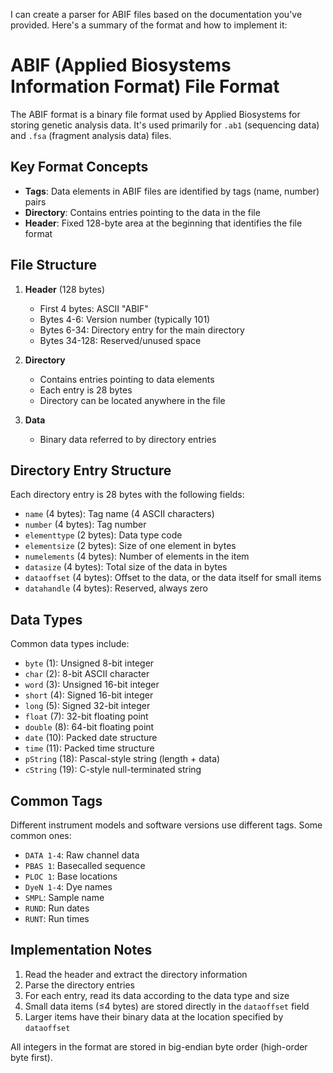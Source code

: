 I can create a parser for ABIF files based on the documentation you've provided. Here's a summary of the format and how to implement it:

# ABIF (Applied Biosystems Information Format) File Format

The ABIF format is a binary file format used by Applied Biosystems for storing genetic analysis data. It's used primarily for `.ab1` (sequencing data) and `.fsa` (fragment analysis data) files.

## Key Format Concepts

- **Tags**: Data elements in ABIF files are identified by tags (name, number) pairs
- **Directory**: Contains entries pointing to the data in the file
- **Header**: Fixed 128-byte area at the beginning that identifies the file format

## File Structure

1. **Header** (128 bytes)
   - First 4 bytes: ASCII "ABIF"
   - Bytes 4-6: Version number (typically 101)
   - Bytes 6-34: Directory entry for the main directory
   - Bytes 34-128: Reserved/unused space

2. **Directory**
   - Contains entries pointing to data elements
   - Each entry is 28 bytes
   - Directory can be located anywhere in the file

3. **Data**
   - Binary data referred to by directory entries

## Directory Entry Structure

Each directory entry is 28 bytes with the following fields:
- `name` (4 bytes): Tag name (4 ASCII characters)
- `number` (4 bytes): Tag number
- `elementtype` (2 bytes): Data type code
- `elementsize` (2 bytes): Size of one element in bytes
- `numelements` (4 bytes): Number of elements in the item
- `datasize` (4 bytes): Total size of the data in bytes
- `dataoffset` (4 bytes): Offset to the data, or the data itself for small items
- `datahandle` (4 bytes): Reserved, always zero

## Data Types

Common data types include:
- `byte` (1): Unsigned 8-bit integer
- `char` (2): 8-bit ASCII character
- `word` (3): Unsigned 16-bit integer
- `short` (4): Signed 16-bit integer
- `long` (5): Signed 32-bit integer
- `float` (7): 32-bit floating point
- `double` (8): 64-bit floating point
- `date` (10): Packed date structure
- `time` (11): Packed time structure
- `pString` (18): Pascal-style string (length + data)
- `cString` (19): C-style null-terminated string

## Common Tags

Different instrument models and software versions use different tags. Some common ones:

- `DATA 1-4`: Raw channel data
- `PBAS 1`: Basecalled sequence
- `PLOC 1`: Base locations
- `DyeN 1-4`: Dye names
- `SMPL`: Sample name
- `RUND`: Run dates
- `RUNT`: Run times

## Implementation Notes

1. Read the header and extract the directory information
2. Parse the directory entries
3. For each entry, read its data according to the data type and size
4. Small data items (≤4 bytes) are stored directly in the `dataoffset` field
5. Larger items have their binary data at the location specified by `dataoffset`

All integers in the format are stored in big-endian byte order (high-order byte first).
